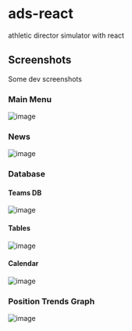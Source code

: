 # ads-react
athletic director simulator with react

## Screenshots
Some dev screenshots
### Main Menu
![image](https://user-images.githubusercontent.com/248805/44303930-6fe2b700-a345-11e8-98f5-4d2865b32ec9.png)

### News
![image](https://user-images.githubusercontent.com/248805/44303937-91dc3980-a345-11e8-92de-f39ce17ce978.png)

### Database
#### Teams DB
![image](https://user-images.githubusercontent.com/248805/44303942-ba643380-a345-11e8-87ab-916c6bd3ca49.png)
#### Tables
![image](https://user-images.githubusercontent.com/248805/44303945-dcf64c80-a345-11e8-90d2-7ecf8c72ac50.png)
#### Calendar
![image](https://user-images.githubusercontent.com/248805/44303947-f39ca380-a345-11e8-8ccb-e63a44bf979f.png)

### Position Trends Graph
![image](https://user-images.githubusercontent.com/248805/44303954-129b3580-a346-11e8-81ae-9cba31be5bc7.png)

